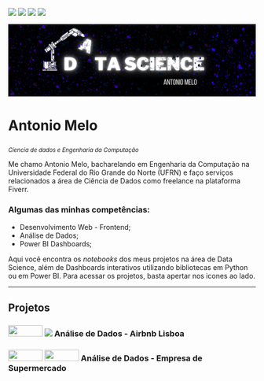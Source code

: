 <a href='https://www.linkedin.com/in/antonio-melo-6b3927201/'><img src="https://img.shields.io/badge/LinkedIn-0077B5?style=for-the-badge&logo=linkedin&logoColor=white"></a>
<a href='https://www.fiverr.com/pa_lab?up_rollout=true'><img src="https://img.shields.io/badge/fiverr-1DBF73?style=for-the-badge&amp;logo=fiverr&amp;logoColor=white"></a> 
<a href="https://medium.com/@antoniomlo"><img src="https://img.shields.io/badge/Medium-12100E?style=for-the-badge&logo=medium&logoColor=white"></a>
<a href='https://github.com/antoniomlo'><img src="https://img.shields.io/badge/GitHub-100000?style=for-the-badge&logo=github&logoColor=white"></a>

<p align="center">
  <img src="/img/DATA SCIENCE.png" >
</p>

# Antonio Melo
<sub>*Ciencia de dados e Engenharia da Computação*</sub>

Me chamo Antonio Melo, bacharelando em Engenharia da Computação na Universidade Federal do Rio Grande do Norte (UFRN) e faço serviços relacionados a área de Ciência de Dados como freelance na plataforma Fiverr.

### **Algumas das minhas competências:**

* Desenvolvimento Web - Frontend;
* Análise de Dados;
* Power BI Dashboards;

Aqui você encontra os *notebooks* dos meus projetos na área de Data Science, além de Dashboards interativos utilizando bibliotecas em Python ou em Power BI. Para acessar os projetos, basta apertar nos icones ao lado.

---
## Projetos 

<h3><a href='https://github.com/antoniomlo/Data_Science/blob/main/Analisando_os_Dados_do_Airbnb_Lisboa.ipynb'></a><img height= "23px" width="70px"src="https://img.shields.io/badge/Jupyter-F37626.svg?&amp;style=for-the-badge&amp;logo=Jupyter&amp;logoColor=white"></a> <a href="https://medium.com/@antoniomlo/an%C3%A1lise-de-dados-airbnb-lisboa-7f1954598ded"><img src="https://img.shields.io/badge/Medium-12100E?style=for-the-badge&logo=medium&logoColor=white" width="70px"></a>     Análise de Dados - Airbnb Lisboa<h3>
  
<h3><a href='https://github.com/antoniomlo/Data_Science/blob/main/Analisando_Dados_da_Empresa_Supermercado.ipynb.ipynb'><img height= "23px" width="70px"src="https://img.shields.io/badge/Jupyter-F37626.svg?&amp;style=for-the-badge&amp;logo=Jupyter&amp;logoColor=white"></a> <a href='https://www.canva.com/design/DAEzF06uKlI/baZxR2F5kC_BJPqpmDehIQ/view?utm_content=DAEzF06uKlI&utm_campaign=designshare&utm_medium=link&utm_source=sharebutton'><img height= "23px" width="70px"src="https://img.shields.io/badge/Canva-%2300C4CC.svg?&style=for-the-badge&logo=Canva&logoColor=white"></a>     Análise de Dados - Empresa de Supermercado<h3>




